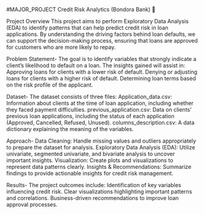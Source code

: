 #MAJOR_PROJECT Credit Risk Analytics (Bondora Bank) 🎯

Project Overview
This project aims to perform Exploratory Data Analysis (EDA) to identify patterns that can help predict credit risk in loan applications. By understanding the driving factors behind loan defaults, we can support the decision-making process, ensuring that loans are approved for customers who are more likely to repay.

Problem Statement-
The goal is to identify variables that strongly indicate a client’s likelihood to default on a loan. The insights gained will assist in:
Approving loans for clients with a lower risk of default.
Denying or adjusting loans for clients with a higher risk of default.
Determining loan terms based on the risk profile of the applicant.

Dataset-
The dataset consists of three files:
Application_data.csv: Information about clients at the time of loan application, including whether they faced payment difficulties.
previous_application.csv: Data on clients’ previous loan applications, including the status of each application (Approved, Cancelled, Refused, Unused).
columns_description.csv: A data dictionary explaining the meaning of the variables.

Approach-
Data Cleaning: Handle missing values and outliers appropriately to prepare the dataset for analysis.
Exploratory Data Analysis (EDA): Utilize univariate, segmented univariate, and bivariate analysis to uncover important insights.
Visualization: Create plots and visualizations to represent data patterns clearly.
Insights & Recommendations: Summarize findings to provide actionable insights for credit risk management.

Results-
The project outcomes include:
Identification of key variables influencing credit risk.
Clear visualizations highlighting important patterns and correlations.
Business-driven recommendations to improve loan approval processes.
